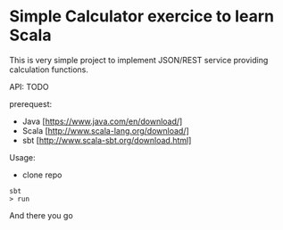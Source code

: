 # Simple Calculator exercice to learn Scala

This is very simple project to implement JSON/REST service providing calculation functions.

API:
TODO

prerequest:
- Java [https://www.java.com/en/download/]
- Scala [http://www.scala-lang.org/download/]
- sbt [http://www.scala-sbt.org/download.html]

Usage:
- clone repo

```
sbt
> run
```

And there you go
